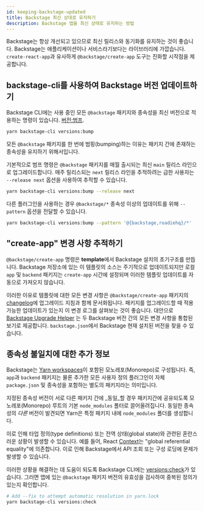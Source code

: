 ```yaml
---
id: keeping-backstage-updated
title: Backstage 최신 상대로 유지하기
description: Backstage 앱을 최신 상태로 유지하는 방법
---
```


Backstage는 항상 개선되고 있으므로 최신 릴리스와 동기화를 유지하는 것이 좋습니다. Backstage는 애플리케이션이나 서비스라기보다는 라이브러리에 가깝습니다.
`create-react-app`과 유사하게 `@backstage/create-app` 도구는 진화할 시작점을 제공합니다.

## backstage-cli를 사용하여 Backstage 버전 업데이트하기

Backstage CLI에는 사용 중인 모든 `@backstage` 패키지와 종속성을 최신 버전으로 적용하는 명령이 있습니다.
[버전:범프](https://backstage.io/docs/local-dev/cli-commands#versionsbump).

```bash
yarn backstage-cli versions:bump
```

모든 `@backstage` 패키지를 한 번에 범핑(bumping)하는 이유는 패키지 간에 존재하는 종속성을 유지하기 위해서입니다.

기본적으로 범프 명령은 `@backstage` 패키지를 매월 출시되는 최신 `main` 릴리스 라인으로 업그레이드합니다. 매주 릴리스되는 `next` 릴리스 라인을 추적하려는 급한 사용자는 `--release next` 옵션을 사용하여 추적할 수 있습니다.

```bash
yarn backstage-cli versions:bump --release next
```

다른 플러그인을 사용하는 경우 `@backstage/*` 종속성 이상의 업데이트를 위해 `--pattern` 옵션을 전달할 수 있습니다.

```bash
yarn backstage-cli versions:bump --pattern '@{backstage,roadiehq}/*'
```

## "create-app" 변경 사항 추적하기

`@backstage/create-app` 명령은 **template**에서 Backstage 설치의 초기구조를 만듭니다.
Backstage 저장소에 있는 이 템플릿의 소스는 주기적으로 업데이트되지만 로컬 `app` 및 `backend` 패키지는 
`create-app` 시간에 설정되며 이러한 템플릿 업데이트를 자동으로 가져오지 않습니다.

이러한 이유로 템플릿에 대한 모든 변경 사항은 `@backstage/create-app` 패키지의 
[changelog](https://github.com/backstage/backstage/blob/master/packages/create-app/CHANGELOG.md)에 
업그레이드 지침과 함께 문서화됩니다. 패키지를 업그레이드할 때 적용 가능한 업데이트가 있는지 이 변경 로그를 살펴보는 것이 좋습니다.
대안으로 [Backstage Upgrade Helper](https://backstage.github.io/upgrade-helper/) 는 두 Backstage 버전 간의
모든 변경 사항을 통합된 보기로 제공합니다. `backstage.json`에서 Backstage 현재 설치된 버전을 찾을 수 있습니다.

## 종속성 불일치에 대한 추가 정보

Backstage는 [Yarn workspaces](https://classic.yarnpkg.com/en/docs/workspaces/)이 포함된
모노레포(Monorepo)로 구성됩니다. 즉, `app`과 `backend` 패키지는 물론 추가한 모든 사용자 정의 플러그인이 
자체 `package.json` 및 종속성을 포함하는 별도의 패키지라는 의미입니다.

지정된 종속성 버전이 서로 다른 패키지 간에 _동일_할 경우 패키지간에 공유되도록 모노레포(Monorepo) 루트의 기본 `node_modules` 폴터로
끌어올려집니다. 동일한 종속성의 _다른_ 버전이 발견되면 Yarn은 특정 패키지 내에 `node_modules` 폴더를 생성합니다.

이로 인해 타업 정의(type definitions) 또는 전역 상태(global state)와 관련된 혼란스러운 상황이 발생할 수 있습니다.
예를 들어, React [Context](https://reactjs.org/docs/context.html)는 "global referential equality"에 
의존합니다. 이로 인해 Backstage에서 API 조회 또는 구성 로딩에 문제가 발생할 수 있습니다.

이러한 상황을 해결하는 데 도움이 되도록 Backstage CLI에는 [versions:check](https://backstage.io/docs/local-dev/cli-commands#versionscheck)가 있습니다.
그러면 앱에 있는 `@backstage` 패키지 버전의 유효성을 검사하여 중복된 정의가 있는지 확인합니다.

```bash
# Add --fix to attempt automatic resolution in yarn.lock
yarn backstage-cli versions:check
```

